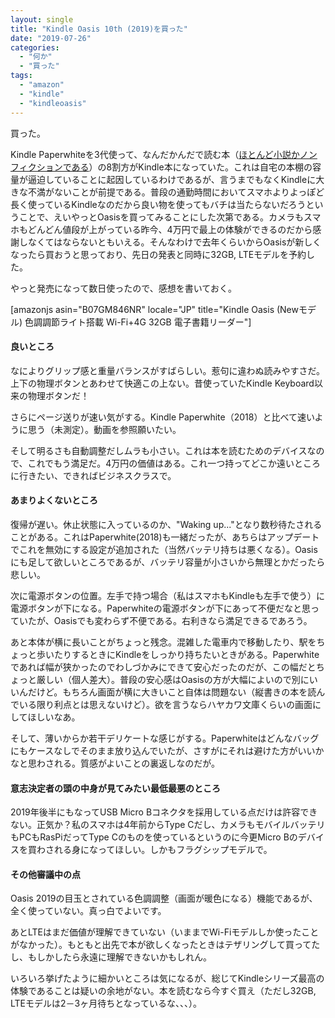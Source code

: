 ```yaml
---
layout: single
title: "Kindle Oasis 10th (2019)を買った"
date: "2019-07-26"
categories: 
  - "何か"
  - "買った"
tags: 
  - "amazon"
  - "kindle"
  - "kindleoasis"
---
```


買った。

Kindle Paperwhiteを3代使って、なんだかんだで読む本（[ほとんど小説かノンフィクションである](https://booklog.jp/users/naotaco)）の8割方がKindle本になっていた。これは自宅の本棚の容量が逼迫していることに起因しているわけであるが、言うまでもなくKindleに大きな不満がないことが前提である。普段の通勤時間においてスマホよりよっぽど長く使っているKindleなのだから良い物を使ってもバチは当たらないだろうということで、えいやっとOasisを買ってみることにした次第である。カメラもスマホもどんどん値段が上がっている昨今、4万円で最上の体験ができるのだから感謝しなくてはならないともいえる。そんなわけで去年くらいからOasisが新しくなったら買おうと思っており、先日の発表と同時に32GB, LTEモデルを予約した。

やっと発売になって数日使ったので、感想を書いておく。

\[amazonjs asin="B07GM846NR" locale="JP" title="Kindle Oasis (Newモデル) 色調調節ライト搭載 Wi-Fi+4G 32GB 電子書籍リーダー"\]

#### 良いところ

なによりグリップ感と重量バランスがすばらしい。惹句に違わぬ読みやすさだ。上下の物理ボタンとあわせて快適この上ない。昔使っていたKindle Keyboard以来の物理ボタンだ！

さらにページ送りが速い気がする。Kindle Paperwhite（2018）と比べて速いように思う（未測定）。動画を参照願いたい。

そして明るさも自動調整だしムラも小さい。これは本を読むためのデバイスなので、これでもう満足だ。4万円の価値はある。これ一つ持ってどこか遠いところに行きたい、できればビジネスクラスで。

#### あまりよくないところ

復帰が遅い。休止状態に入っているのか、"Waking up..."となり数秒待たされることがある。これはPaperwhite(2018)も一緒だったが、あちらはアップデートでこれを無効にする設定が追加された（当然バッテリ持ちは悪くなる）。Oasisにも足して欲しいところであるが、バッテリ容量が小さいから無理とかだったら悲しい。

次に電源ボタンの位置。左手で持つ場合（私はスマホもKindleも左手で使う）に電源ボタンが下になる。Paperwhiteの電源ボタンが下にあって不便だなと思っていたが、Oasisでも変わらず不便である。右利きなら満足できるであろう。

あと本体が横に長いことがちょっと残念。混雑した電車内で移動したり、駅をちょっと歩いたりするときにKindleをしっかり持ちたいときがある。Paperwhiteであれば幅が狭かったのでわしづかみにできて安心だったのだが、この幅だとちょっと厳しい（個人差大）。普段の安心感はOasisの方が大幅によいので別にいいんだけど。もちろん画面が横に大きいこと自体は問題ない（縦書きの本を読んでいる限り利点とは思えないけど）。欲を言うならハヤカワ文庫くらいの画面にしてほしいなあ。

そして、薄いからか若干デリケートな感じがする。Paperwhiteはどんなバッグにもケースなしでそのまま放り込んでいたが、さすがにそれは避けた方がいいかなと思わされる。質感がよいことの裏返しなのだが。

#### 意志決定者の頭の中身が見てみたい最低最悪のところ

2019年後半にもなってUSB Micro Bコネクタを採用している点だけは許容できない。正気か？私のスマホは4年前からType Cだし、カメラもモバイルバッテリもPCもRasPiだってType Cのものを使っているというのに今更Micro Bのデバイスを買わされる身になってほしい。しかもフラグシップモデルで。

#### その他審議中の点

Oasis 2019の目玉とされている色調調整（画面が暖色になる）機能であるが、全く使っていない。真っ白でよいです。

あとLTEはまだ価値が理解できていない（いままでWi-Fiモデルしか使ったことがなかった）。もともと出先で本が欲しくなったときはテザリングして買ってたし、もしかしたら永遠に理解できないかもしれん。

いろいろ挙げたように細かいところは気になるが、総じてKindleシリーズ最高の体験であることは疑いの余地がない。本を読むなら今すぐ買え（ただし32GB, LTEモデルは2－3ヶ月待ちとなっているな、、、）。
